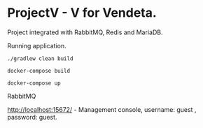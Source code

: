 # ProjectV - V for Vendeta.

Project integrated with RabbitMQ, Redis and MariaDB.

Running application.
```
./gradlew clean build

docker-compose build

docker-compose up
```

RabbitMQ

[http://localhost:15672/](http://localhost:15672/) - Management console, username: guest , password: guest.